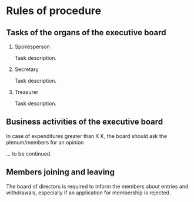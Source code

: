 # Rules of procedure

## Tasks of the organs of the executive board

1. Spokesperson

    Task description.

2. Secretary

    Task description.

3. Treasurer

    Task description.

## Business activities of the executive board

In case of expenditures greater than X €, the board should ask the plenum/members
for an opinion

... to be continued.

## Members joining and leaving 

The board of directors is required to inform the members about entries and withdrawals,
especially if an application for membership is rejected. 
